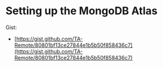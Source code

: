 # Setting up the MongoDB Atlas

Gist: 
- [https://gist.github.com/TA-Remote/80801bf13ce27844e1b5b50f858436c7](https://gist.github.com/TA-Remote/80801bf13ce27844e1b5b50f858436c7)

